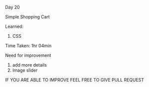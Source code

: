 Day 20

Simple Shopping Cart

Learned:

1. CSS


Time Taken:
1hr 04min

Need for improvement

1. add more details
2. Image slider

IF YOU ARE ABLE TO IMPROVE FEEL FREE TO GIVE PULL REQUEST
